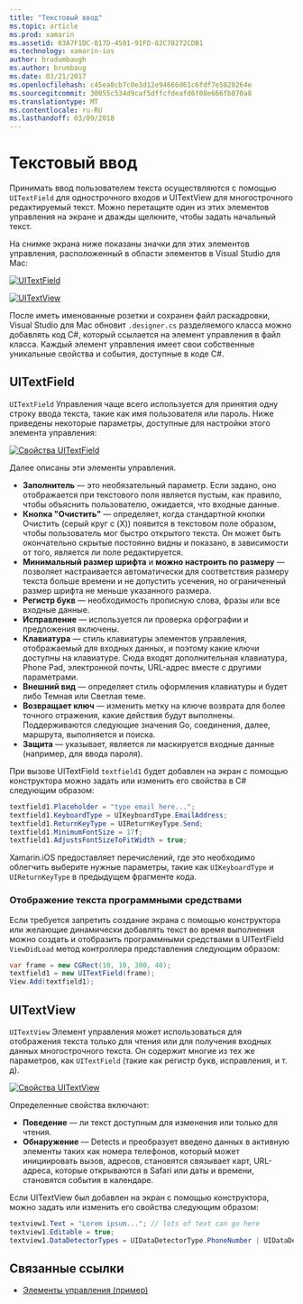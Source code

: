 ```yaml
---
title: "Текстовый ввод"
ms.topic: article
ms.prod: xamarin
ms.assetid: 03A7F1DC-017D-4501-91FD-82C78272CDB1
ms.technology: xamarin-ios
author: bradumbaugh
ms.author: brumbaug
ms.date: 03/21/2017
ms.openlocfilehash: c45ea8cb7c0e3d12e94666d61c6fdf7e5828264e
ms.sourcegitcommit: 30055c534d9caf5dffcfdeafd6f08e666fb870a8
ms.translationtype: MT
ms.contentlocale: ru-RU
ms.lasthandoff: 03/09/2018
---
```

# <a name="text-input"></a>Текстовый ввод

Принимать ввод пользователем текста осуществляются с помощью `UITextField` для однострочного входов и UITextView для многострочного редактируемый текст. Можно перетащите один из этих элементов управления на экране и дважды щелкните, чтобы задать начальный текст.

На снимке экрана ниже показаны значки для этих элементов управления, расположенный в области элементов в Visual Studio для Mac:

 [![](text-input-images/image11a.png "UITextField")](text-input-images/image11a.png#lightbox)

 [![](text-input-images/image13a.png "UITextView")](text-input-images/image13a.png#lightbox)

После иметь именованные розетки и сохранен файл раскадровки, Visual Studio для Mac обновит `.designer.cs` разделяемого класса можно добавлять код C#, который ссылается на элемент управления в файл класса. Каждый элемент управления имеет свои собственные уникальные свойства и события, доступные в коде C#.

 <a name="UITextField" />


## <a name="uitextfield"></a>UITextField

`UITextField` Управления чаще всего используется для принятия одну строку ввода текста, такие как имя пользователя или пароль. Ниже приведены некоторые параметры, доступные для настройки этого элемента управления:

 [![](text-input-images/image15a.png "Свойства UITextField")](text-input-images/image15a.png#lightbox)

Далее описаны эти элементы управления.

-  **Заполнитель** — это необязательный параметр. Если задано, оно отображается при текстового поля является пустым, как правило, чтобы объяснить пользователю, ожидается, что входные данные.
-  **Кнопка "Очистить"** — определяет, когда стандартной кнопки Очистить (серый круг с (X)) появится в текстовом поле образом, чтобы пользователь мог быстро открытого текста. Он может быть окончательно скрытые постоянно видны и показано, в зависимости от того, является ли поле редактируется.
-  **Минимальный размер шрифта** и **можно настроить по размеру** — позволяет настраивается автоматически для соответствия размеру текста больше времени и не допустить усечения, но ограниченный размер шрифта не меньше указанного размера.
-  **Регистр букв** — необходимость прописную слова, фразы или все входные данные.
-  **Исправление** — используется ли проверка орфографии и предложения включены.
-  **Клавиатура** — стиль клавиатуры элементов управления, отображаемый для входных данных, и поэтому какие ключи доступны на клавиатуре. Сюда входят дополнительная клавиатура, Phone Pad, электронной почты, URL-адрес вместе с другими параметрами.
-  **Внешний вид** — определяет стиль оформления клавиатуры и будет либо Темная или Светлая теме.
-  **Возвращает ключ** — изменить метку на ключе возврата для более точного отражения, какие действия будут выполнены. Поддерживаются следующие значения Go, соединения, далее, маршрута, выполняется и поиска.
-  **Защита** — указывает, является ли маскируется входные данные (например, для ввода пароля).


При вызове UITextField `textfield1` будет добавлен на экран с помощью конструктора можно задать или изменить его свойства в C# следующим образом:

```csharp
textfield1.Placeholder = "type email here...";
textfield1.KeyboardType = UIKeyboardType.EmailAddress;
textfield1.ReturnKeyType = UIReturnKeyType.Send;
textfield1.MinimumFontSize = 17f;
textfield1.AdjustsFontSizeToFitWidth = true;
```

Xamarin.iOS предоставляет перечислений, где это необходимо облегчить выберите нужные параметры, такие как `UIKeyboardType` и `UIReturnKeyType` в предыдущем фрагменте кода.

### <a name="display-text-programmatically"></a>Отображение текста программными средствами

Если требуется запретить создание экрана с помощью конструктора или желающие динамически добавлять текст во время выполнения можно создать и отобразить программными средствами в UITextField `ViewDidLoad` метод контроллера представления следующим образом:

```csharp
var frame = new CGRect(10, 10, 300, 40);
textfield1 = new UITextField(frame);
View.Add(textfield1);
```

 <a name="UITextView" />


## <a name="uitextview"></a>UITextView

`UITextView` Элемент управления может использоваться для отображения текста только для чтения или для получения входных данных многострочного текста. Он содержит многие из тех же параметров, как `UITextField` (такие как регистр букв, исправления, и т. д).

 [![](text-input-images/image16a.png "Свойства UITextView")](text-input-images/image16a.png#lightbox)

Определенные свойства включают:

-  **Поведение** — ли текст доступным для изменения или только для чтения.
-  **Обнаружение** — Detects и преобразует введено данных в активную элементы таких как номера телефонов, который может инициировать вызов, адресов, становятся связывает карт, URL-адреса, которые открываются в Safari или даты и времени, становятся события в календаре.


Если UITextView был добавлен на экран с помощью конструктора, можно задать или изменить его свойства следующим образом:

```csharp
textview1.Text = "Lorem ipsum..."; // lots of text can go here
textview1.Editable = true;
textview1.DataDetectorTypes = UIDataDetectorType.PhoneNumber | UIDataDetectorType.Link;
```



## <a name="related-links"></a>Связанные ссылки

- [Элементы управления (пример)](https://developer.xamarin.com/samples/Controls/)

